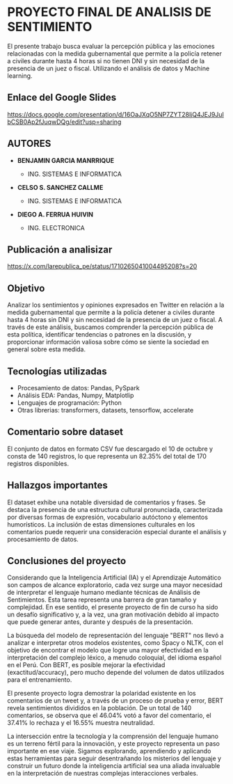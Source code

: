 # PROYECTO FINAL DE ANALISIS DE SENTIMIENTO
El presente trabajo busca evaluar la percepción pública y las emociones relacionadas con la medida gubernamental que permite a la policía retener a civiles durante hasta 4 horas si no tienen DNI y sin necesidad de la presencia de un juez o fiscal. Utilizando el análisis de datos y Machine learning. 

## Enlace del Google Slides
https://docs.google.com/presentation/d/16OaJXqO5NP7ZYT28ljQ4JEJ9JuIbCSB0Ap2fJuqwDQg/edit?usp=sharing

## AUTORES

* **BENJAMIN GARCIA MANRRIQUE**
   * ING. SISTEMAS E INFORMATICA
     
* **CELSO S. SANCHEZ CALLME**
   * ING. SISTEMAS E INFORMATICA

* **DIEGO A. FERRUA HUIVIN**
   * ING. ELECTRONICA

## Publicación a analisizar
https://x.com/larepublica_pe/status/1710265041004495208?s=20

## Objetivo
Analizar los sentimientos y opiniones expresados en Twitter en relación a la medida gubernamental que permite a la policía detener a civiles durante hasta 4 horas sin DNI y sin necesidad de la presencia de un juez o fiscal. A través de este análisis, buscamos comprender la percepción pública de esta política, identificar tendencias o patrones en la discusión, y proporcionar información valiosa sobre cómo se siente la sociedad en general sobre esta medida.

## Tecnologías utilizadas
* Procesamiento de datos: Pandas, PySpark
* Análisis EDA: Pandas, Numpy, Matplotlip
* Lenguajes de programación: Python
* Otras librerias: transformers, datasets, tensorflow, accelerate

## Comentario sobre dataset
El conjunto de datos en formato CSV fue descargado el 10 de octubre y consta de 140 registros, lo que representa un 82.35% del total de 170 registros disponibles.

## Hallazgos importantes
El dataset exhibe una notable diversidad de comentarios y frases. Se destaca la presencia de una estructura cultural pronunciada, caracterizada por diversas formas de expresión, vocabulario autóctono y elementos humorísticos. La inclusión de estas dimensiones culturales en los comentarios puede requerir una consideración especial durante el análisis y procesamiento de datos.

## Conclusiones del proyecto
Considerando que la Inteligencia Artificial (IA) y el Aprendizaje Automático son campos de alcance exploratorio, cada vez surge una mayor necesidad de interpretar el lenguaje humano mediante técnicas de Análisis de Sentimientos. Esta tarea representa una barrera de gran tamaño y complejidad. En ese sentido, el presente proyecto de fin de curso ha sido un desafío significativo y, a la vez, una gran motivación debido al impacto que puede generar antes, durante y después de la presentación.

La búsqueda del modelo de representación del lenguaje "BERT" nos llevó a analizar e interpretar otros modelos existentes, como Spacy o NLTK, con el objetivo de encontrar el modelo que logre una mayor efectividad en la interpretación del complejo léxico, a menudo coloquial, del idioma español en el Perú. Con BERT, es posible mejorar la efectividad (exactitud/accuracy), pero mucho depende del volumen de datos utilizados para el entrenamiento.

El presente proyecto logra demostrar la polaridad existente en los comentarios de un tweet y, a través de un proceso de prueba y error, BERT revela sentimientos divididos en la población. De un total de 140 comentarios, se observa que el 46.04% votó a favor del comentario, el 37.41% lo rechaza y el 16.55% muestra neutralidad.

La intersección entre la tecnología y la comprensión del lenguaje humano es un terreno fértil para la innovación, y este proyecto representa un paso importante en ese viaje. Sigamos explorando, aprendiendo y aplicando estas herramientas para seguir desentrañando los misterios del lenguaje y construir un futuro donde la inteligencia artificial sea una aliada invaluable en la interpretación de nuestras complejas interacciones verbales.


